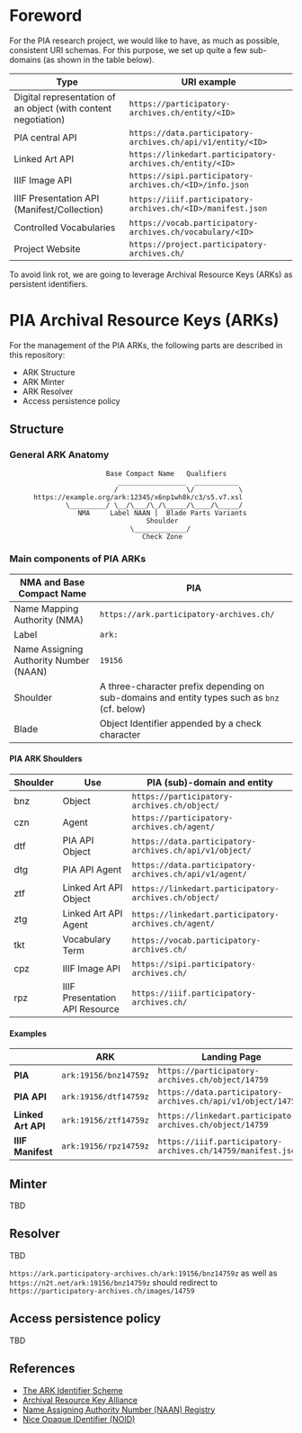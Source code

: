 # Foreword
For the PIA research project, we would like to have, as much as possible, consistent URI schemas. For this purpose, we set up quite a few sub-domains (as shown in the table below).

| **Type**                                                           | **URI example**                                 |
|----------------------------------------------------------------|----------------------------------------------------|
| Digital representation of an object (with content negotiation) | `https://participatory-archives.ch/entity/<ID>`           |
| PIA central API                                                | `https://data.participatory-archives.ch/api/v1/entity/<ID>`      |
| Linked Art API                                                 | `https://linkedart.participatory-archives.ch/entity/<ID>` |
| IIIF Image API                                                 | `https://sipi.participatory-archives.ch/<ID>/info.json`                   |
| IIIF Presentation API (Manifest/Collection)                               | `https://iiif.participatory-archives.ch/<ID>/manifest.json`                |
| Controlled Vocabularies                                            | `https://vocab.participatory-archives.ch/vocabulary/<ID>`      |
| Project Website                                            | `https://project.participatory-archives.ch/`      |

To avoid link rot, we are going to leverage Archival Resource Keys (ARKs) as persistent identifiers.

# PIA Archival Resource Keys (ARKs)
For the management of the PIA ARKs, the following parts are described in this repository:

- ARK Structure
- ARK Minter
- ARK Resolver
- Access persistence policy

## Structure
### General ARK Anatomy

```
                        Base Compact Name   Qualifiers
                           _________________  ___________
                          /                 \/           \
      https://example.org/ark:12345/x6np1wh8k/c3/s5.v7.xsl
              \_________/ \__/\___/\_/\_____/\____/\_____/
                 NMA     Label NAAN |  Blade Parts Variants
                                  Shoulder
                              \_____________/
                                 Check Zone

```
### Main components of PIA ARKs

| **NMA and Base Compact Name**            | **PIA**                                                                                      |
|------------------------------------------|----------------------------------------------------------------------------------------------|
| Name Mapping Authority (NMA)             | `https://ark.participatory-archives.ch/`                                                     |
| Label                                    | `ark:`                                                                                       |
| Name Assigning Authority Number (NAAN)   | `19156`                                                                                      |
| Shoulder                                 | A three-character prefix depending on sub-domains and entity types such as `bnz` (cf. below) |
| Blade                                    | Object Identifier appended by a check character                                              |

#### PIA ARK Shoulders

| **Shoulder** |  Use                             | **PIA (sub)-domain and entity**                              |
|--------------|----------------------------------|--------------------------------------------------------------|
|  bnz         | Object                           | `https://participatory-archives.ch/object/`                  |
|  czn         | Agent                            | `https://participatory-archives.ch/agent/`                   |
|  dtf         | PIA API Object                   | `https://data.participatory-archives.ch/api/v1/object/`      |
|  dtg         | PIA API Agent                    | `https://data.participatory-archives.ch/api/v1/agent/`       |
|  ztf         | Linked Art API Object            | `https://linkedart.participatory-archives.ch/object/`        |
|  ztg         | Linked Art API Agent             | `https://linkedart.participatory-archives.ch/agent/`         |
|  tkt         | Vocabulary Term                  | `https://vocab.participatory-archives.ch/`                   |
|  cpz         | IIIF Image API                   | `https://sipi.participatory-archives.ch/`                    |
|  rpz         | IIIF Presentation API Resource   | `https://iiif.participatory-archives.ch/`                    |

#### Examples

|                   | **ARK**               | **Landing Page**                                             |
|-------------------|-----------------------|--------------------------------------------------------------|
| **PIA**           | `ark:19156/bnz14759z` | `https://participatory-archives.ch/object/14759`             |
| **PIA API**       | `ark:19156/dtf14759z` | `https://data.participatory-archives.ch/api/v1/object/14759` |
| **Linked Art API**| `ark:19156/ztf14759z` | `https://linkedart.participatory-archives.ch/object/14759`   |
| **IIIF Manifest** | `ark:19156/rpz14759z` | `https://iiif.participatory-archives.ch/14759/manifest.json` |

## Minter
TBD

## Resolver
TBD

`https://ark.participatory-archives.ch/ark:19156/bnz14759z` as well as `https://n2t.net/ark:19156/bnz14759z` should redirect to `https://participatory-archives.ch/images/14759`

## Access persistence policy
TBD

## References
- [The ARK Identifier Scheme](https://datatracker.ietf.org/doc/html/draft-kunze-ark-34)
- [Archival Resource Key Alliance](https://arks.org/)
- [Name Assigning Authority Number (NAAN) Registry](https://n2t.net/e/pub/naan_registry.txt)
- [Nice Opaque IDentifier (NOID)](http://n2t.net/e/noid.html)
